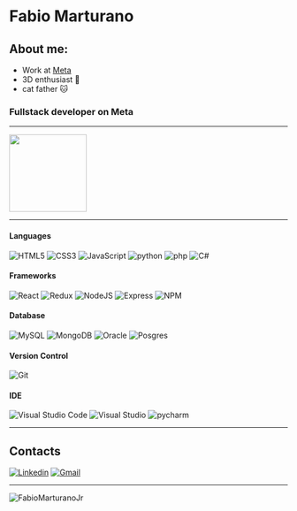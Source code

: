 # Fabio Marturano

## About me:

- Work at [Meta](https://www.meta.com.br/)
- 3D enthusiast 🦸
- cat father :cat: 

 ### Fullstack developer on Meta
 
 ----

 <img 
  src="https://github-readme-stats.vercel.app/api/top-langs/?username=FabioMarturanoJr&langs_count=10&layout=compact&theme=tokyonight"
  height="140em"
 />

----

#### Languages
![HTML5](https://img.shields.io/badge/html5-%23E34F26.svg?style=for-the-badge&logo=html5&logoColor=white)
![CSS3](https://img.shields.io/badge/css3-%231572B6.svg?style=for-the-badge&logo=css3&logoColor=white)
![JavaScript](https://img.shields.io/badge/javascript-%23323330.svg?style=for-the-badge&logo=javascript&logoColor=%23F7DF1E)
![python](https://img.shields.io/badge/python-%23323330.svg?style=for-the-badge&logo=python&logoColor=%23F7DF1E)
![php](https://img.shields.io/badge/php-%231572B6.svg?style=for-the-badge&logo=php&logoColor=%2361DAFB)
![C#](https://img.shields.io/badge/csharp-%231572B6.svg?style=for-the-badge&logo=csharp&logoColor=white)

#### Frameworks
![React](https://img.shields.io/badge/react-%2320232a.svg?style=for-the-badge&logo=react&logoColor=%2361DAFB)
![Redux](https://img.shields.io/badge/Redux-593D88?style=for-the-badge&logo=redux&logoColor=white)
![NodeJS](https://img.shields.io/badge/node.js-6DA55F?style=for-the-badge&logo=node.js&logoColor=white)
![Express](https://img.shields.io/badge/Express.js-000000?style=for-the-badge&logo=express&logoColor=white)
![NPM](https://img.shields.io/badge/npm-CB3837?style=for-the-badge&logo=npm&logoColor=white)

#### Database
![MySQL](https://img.shields.io/badge/mysql-%2300f.svg?style=for-the-badge&logo=mysql&logoColor=white)
![MongoDB](https://img.shields.io/badge/MongoDB-%234ea94b.svg?style=for-the-badge&logo=mongodb&logoColor=white)
![Oracle](https://img.shields.io/badge/oracle-CB3837.svg?style=for-the-badge&logo=oracle&logoColor=white)
![Posgres](https://img.shields.io/badge/Postgre-blue.svg?style=for-the-badge&logo=PostgreSQL&logoColor=white)

#### Version Control
![Git](https://img.shields.io/badge/git-%23F05033.svg?style=for-the-badge&logo=git&logoColor=white)

#### IDE
![Visual Studio Code](https://img.shields.io/badge/VS%20Code-0078d7.svg?style=for-the-badge&logo=visual-studio-code&logoColor=white)
![Visual Studio](https://img.shields.io/badge/visual%20studio-593D88.svg?style=for-the-badge&logo=visual-studio&logoColor=white)
![pycharm](https://img.shields.io/badge/pycharm-000000.svg?style=for-the-badge&logo=pycharm&logoColor=white)

---
## Contacts

[![Linkedin](https://img.shields.io/badge/LinkedIn-blue?style=for-the-badge&logo=Linkedin)](https://www.linkedin.com/in/fabiomarturanojr/)
[![Gmail](https://img.shields.io/badge/Gmail-D14836?style=for-the-badge&logo=gmail&logoColor=white)](mailto:fabiocmjor@gmail.com)

----

<p align="left"> <img src="https://komarev.com/ghpvc/?username=FabioMarturanoJr" alt="FabioMarturanoJr" /> </p>
